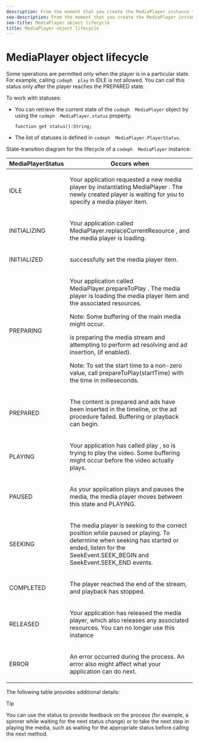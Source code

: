 ```yaml
---
description: From the moment that you create the MediaPlayer instance to the moment when you terminate (reuse or remove) it, this instance completes a series of transitions between statuses.
seo-description: From the moment that you create the MediaPlayer instance to the moment when you terminate (reuse or remove) it, this instance completes a series of transitions between statuses.
seo-title: MediaPlayer object lifecycle
title: MediaPlayer object lifecycle
---
```


# MediaPlayer object lifecycle

Some operations are permitted only when the player is in a particular state. For example, calling `codeph  play` in IDLE is not allowed. You can call this status only after the player reaches the PREPARED state.

To work with statuses:
* You can retrieve the current state of the `codeph  MediaPlayer` object by using the `codeph  MediaPlayer.status` property.
  
  ```
  function get status():String;
  ```
  
  
* The list of statuses is defined in `codeph  MediaPlayer.PlayerStatus`.

State-transition diagram for the lifecycle of a `codeph  MediaPlayer` instance:

<table id="table_426F0093E4214EA88CD72A7796B58DFD"> 
 <tgroup cols="2"> 
  <colspec colnum="1" colname="col1" colwidth="1.00*" /> 
  <colspec colnum="2" colname="col2" colwidth="1.41*" /> 
  <thead> 
   <tr> 
    <th colname="col1" class="entry"> <span class="codeph"> MediaPlayerStatus </span> </th> 
    <th colname="col2" class="entry"> Occurs when </th> 
   </tr> 
  </thead> 
  <tbody> 
   <tr> 
    <td colname="col1"> <span class="codeph"> IDLE </span> </td> 
    <td colname="col2"> <p> Your application requested a new media player by instantiating <span class="codeph"> MediaPlayer </span>. The newly created player is waiting for you to specify a media player item. </p> </td> 
   </tr> 
   <tr> 
    <td colname="col1"> <span class="codeph"> INITIALIZING </span> </td> 
    <td colname="col2"> <p>Your application called <span class="codeph"> MediaPlayer.replaceCurrentResource </span>, and the media player is loading. </p> </td> 
   </tr> 
   <tr> 
    <td colname="col1"> <span class="codeph"> INITIALIZED </span> </td> 
    <td colname="col2"> <p> 
      <ph conkeyref="phrases/primetime-sdk-name" /> successfully set the media player item. </p> </td> 
   </tr> 
   <tr> 
    <td colname="col1"> <span class="codeph"> PREPARING </span> </td> 
    <td colname="col2"> <p>Your application called <span class="codeph"> MediaPlayer.prepareToPlay </span>. The media player is loading the media player item and the associated resources. </p> <p type="tip">Note:  Some buffering of the main media might occur. </p> <p> 
      <ph conkeyref="phrases/primetime-sdk-name" /> is preparing the media stream and attempting to perform ad resolving and ad insertion, (if enabled). </p> <p type="tip">Note:  To set the start time to a non-zero value, call <span class="codeph"> prepareToPlay(startTime) </span> with the time in milleseconds. </p> </td> 
   </tr> 
   <tr> 
    <td colname="col1"> <span class="codeph"> PREPARED </span> </td> 
    <td colname="col2"> <p>The content is prepared and ads have been inserted in the timeline, or the ad procedure failed. Buffering or playback can begin.</p> </td> 
   </tr> 
   <tr> 
    <td colname="col1"> <span class="codeph"> PLAYING </span> </td> 
    <td colname="col2"> <p>Your application has called <span class="codeph"> play </span>, so 
      <ph conkeyref="phrases/primetime-sdk-name" /> is trying to play the video. Some buffering might occur before the video actually plays. </p> </td> 
   </tr> 
   <tr> 
    <td colname="col1"> <span class="codeph"> PAUSED </span> </td> 
    <td colname="col2"> <p>As your application plays and pauses the media, the media player moves between this state and PLAYING.</p> </td> 
   </tr> 
   <tr> 
    <td colname="col1"> <span class="codeph"> SEEKING </span> </td> 
    <td colname="col2"> <p>The media player is seeking to the correct position while paused or playing. To determine when seeking has started or ended, listen for the <span class="codeph"> SeekEvent.SEEK_BEGIN </span> and <span class="codeph"> SeekEvent.SEEK_END </span> events. </p> </td> 
   </tr> 
   <tr> 
    <td colname="col1"> <span class="codeph"> COMPLETED </span> </td> 
    <td colname="col2"> <p>The player reached the end of the stream, and playback has stopped.</p> </td> 
   </tr> 
   <tr> 
    <td colname="col1"> <span class="codeph"> RELEASED </span> </td> 
    <td colname="col2"> <p>Your application has released the media player, which also releases any associated resources. You can no longer use this instance</p> </td> 
   </tr> 
   <tr> 
    <td colname="col1"> <span class="codeph"> ERROR </span> </td> 
    <td colname="col2"> <p>An error occurred during the process. An error also might affect what your application can do next.</p> </td> 
   </tr> 
  </tbody> 
 </tgroup> 
</table>

The following table provides additional details:

>[!TIP]
>
>You can use the status to provide feedback on the process (for example, a spinner while waiting for the next status change) or to take the next step in playing the media, such as waiting for the appropriate status before calling the next method.
